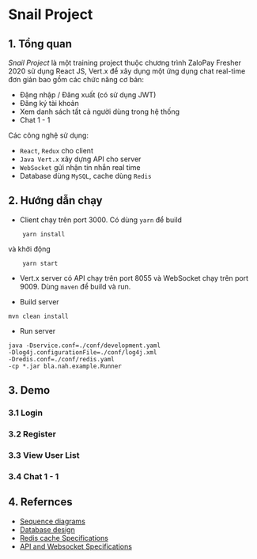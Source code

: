 # Snail Project

## 1. Tổng quan

*Snail Project* là một training project thuộc chương trình ZaloPay Fresher 2020 sử dụng React JS, Vert.x để xây dụng một ứng dụng chat real-time đơn giản bao gồm các chức năng cơ bản:

- Đặng nhập / Đăng xuất (có sử dụng JWT)
- Đăng ký tài khoản
- Xem danh sách tất cả người dùng trong hệ thống
- Chat 1 - 1

Các công nghệ sử dụng:

- `React`, `Redux` cho client
- `Java Vert.x` xây dựng API cho server
- `WebSocket` gửi nhận tin nhắn real time
- Database dùng `MySQL`, cache dùng `Redis`

## 2. Hướng dẫn chạy

- Client chạy trên port 3000. Có dùng `yarn` để build
  
```shell script
    yarn install
 ```
  và khởi động

```shell script
    yarn start
```

- Vert.x server có API chạy trên port 8055 và WebSocket chạy trên port 9009. Dùng `maven` để build và run.

- Build server
  
```shell script
mvn clean install
```

- Run server
  
```shell script
java -Dservice.conf=./conf/development.yaml
-Dlog4j.configurationFile=./conf/log4j.xml
-Dredis.conf=./conf/redis.yaml
-cp *.jar bla.nah.example.Runner

```
## 3. Demo

### 3.1 Login

### 3.2 Register

### 3.3 View User List

### 3.4 Chat 1 - 1

## 4. Refernces

- [Sequence diagrams](docs/Sequence-Diagram.md)
- [Database design](docs/Database-Design.md)
- [Redis cache Specifications](docs/Redis-Cache-Specifications.md)
- [API and Websocket Specifications](https://app.swaggerhub.com/apis/minhduc2803/Snail-Project/1.0.0)